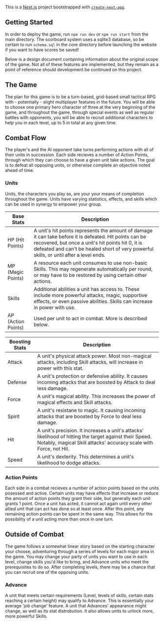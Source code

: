 This is a [Next.js](https://nextjs.org/) project bootstrapped with [`create-next-app`](https://github.com/vercel/next.js/tree/canary/packages/create-next-app).


## Getting Started

In order to deploy the game, run `npm run dev` or `npm run start` from the main directory.
The scorboard system uses a sqlite3 database, so be certain to run `schema.sql` in the core directory before launching the website if you want to have scores be saved! 


Below is a design document containing information about the original scope of the game. Not all of these features are implemented, but they remain as 
a point of reference should development be continued on this project.

## The Game

The plan for this game is to be a turn-based, grid-based small tactical RPG with - potentially - slight multiplayer features in the future.
You will be able to choose one primary hero character of three at the very beginning of the game, and throughout the game, through special events
as well as regular battles with opponents, you will be able to recruit additional characters to help you in each level, up to 5 in total at any
given time.

## Combat Flow

The player's and the AI opponent take turns performing actions with all of their units in succession. Each side recieves a number of Action Points,
through which they can choose to have a given unit take actions. The goal is to defeat all opposing units, or otherwise complete an objective
noted ahead of time.

### Units
Units, the characters you play as, are your your means of completion throughout the game. Units have varying statistics, effects, and skills which
can be used in synergy to empower your group.

| Base Stats | Description |
| ---- | ---- |
| HP (Hit Points) | A unit's hit points represents the amount of damage it can take before it is defeated. Hit points can be recovered, but once a unit's hit points hit 0, it is defeated and can't be healed short of very powerful skills, or until after a level ends.|
| MP (Magic Points) | A resource each unit consumes to use non-basic Skills. This may regenerate automatically per round, or may have to be restored by using certain other actions. |
| Skills | Additional abilities a unit has access to. These include more powerful attacks, magic, supportive effects, or even passive abilities. Skills can increase in power with use.|
| AP (Action Points) | Used per unit to act in combat. More is described below. | 

| Boosting Stats | Description |
| ---- | ---- |
| Attack | A unit's physical attack power. Most non-magical attacks, including Skill attacks, will increase in power with this stat. |
| Defense | A unit's protection or defensive ability. It causes incoming attacks that are boosted by Attack to deal less damage. |
| Force | A unit's magical ability. This increases the power of magical effects and Skill attacks. |
| Spirit | A unit's resistane to magic. It causing incoming attacks that are boosted by Force to deal less damage. |
| Hit | A unit's precision. It increases a unit's attacks' likelihood of hitting the target against their Speed. Notably, magical Skill attacks' accuracy scale with Force, not Hit. |
| Speed | A unit's dexterity. This determines a unit's likelihood to dodge attacks. |

### Action Points

Each side in a combat recieves a number of action points based on the units posessed and active. Certain units may have effects that increase or
reduce the amount of action points they grant their side, but generally each unit grants 1 point. Once a unit has acted, it cannot act again until
every other allied unit that can act has done so at least once. After this point, any remaining action points can be spent in the same way. This
allows for the possibility of a unit acting more than once in one turn.

## Outside of Combat

The game follows a somewhat linear story based on the starting character your choose, adventuring through a series of levels for each major area
in the game. You may change your party of units you want to use in each level, change skills you'd like to bring, and Advance units who meet
the prerequisites to do so. After completing levels, there may be a chance that you can recruit one of the opposing units.

### Advance

A unit that meets certain requirements (Level, levels of skills, certain stats reaching a certain height) may qualify to Advance. This is
essentially your average 'job change' feature. A unit that Advances' appearance might change, as well as its stat distrobution. It also allows
units to unlock more, more powerful Skills.
